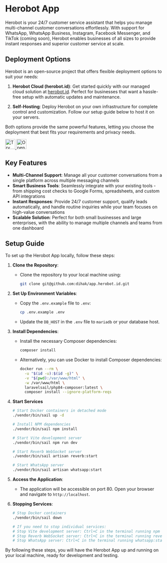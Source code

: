 # Herobot App

Herobot is your 24/7 customer service assistant that helps you manage multi-channel customer conversations effortlessly. With support for WhatsApp, WhatsApp Business, Instagram, Facebook Messenger, and TikTok (coming soon), Herobot enables businesses of all sizes to provide instant responses and superior customer service at scale.

## Deployment Options

Herobot is an open-source project that offers flexible deployment options to suit your needs:

1. **Herobot Cloud (herobot.id)**: Get started quickly with our managed cloud solution at [herobot.id](https://herobot.id). Perfect for businesses that want a hassle-free setup with automatic updates and maintenance.

2. **Self-Hosting**: Deploy Herobot on your own infrastructure for complete control and customization. Follow our setup guide below to host it on your servers.

Both options provide the same powerful features, letting you choose the deployment that best fits your requirements and privacy needs.

<a href="https://studio.firebase.google.com/import?url=https://github.com/dihak/app.herobot.id">
  <picture>
    <source
      media="(prefers-color-scheme: dark)"
      srcset="https://cdn.firebasestudio.dev/btn/try_dark_32.svg">
    <source
      media="(prefers-color-scheme: light)"
      srcset="https://cdn.firebasestudio.dev/btn/try_light_32.svg">
    <img
      height="32"
      alt="Try in Firebase Studio"
      src="https://cdn.firebasestudio.dev/btn/try_blue_32.svg">
  </picture>
</a>
<a href="https://gitpod.io/#https://github.com/dihak/app.herobot.id">
  <img src="https://gitpod.io/button/open-in-gitpod.svg" alt="Open in Gitpod" height="32">
</a>

## Key Features

- **Multi-Channel Support**: Manage all your customer conversations from a single platform across multiple messaging channels
- **Smart Business Tools**: Seamlessly integrate with your existing tools - from shipping cost checks to Google Forms, spreadsheets, and custom API integrations
- **Instant Responses**: Provide 24/7 customer support, qualify leads automatically, and handle routine inquiries while your team focuses on high-value conversations
- **Scalable Solution**: Perfect for both small businesses and large enterprises, with the ability to manage multiple channels and teams from one dashboard

## Setup Guide

To set up the Herobot App locally, follow these steps:

1. **Clone the Repository**:
   - Clone the repository to your local machine using:
     ```sh
     git clone git@github.com:dihak/app.herobot.id.git
     ```

2. **Set Up Environment Variables**:
   - Copy the `.env.example` file to `.env`:
     ```sh
     cp .env.example .env
     ```
   - Update the `DB_HOST` in the `.env` file to `mariadb` or your database host.

3. **Install Dependencies**:
   - Install the necessary Composer dependencies:
     ```sh
     composer install
     ```
   - Alternatively, you can use Docker to install Composer dependencies:
     ```sh
     docker run --rm \
       -u "$(id -u):$(id -g)" \
       -v "$(pwd):/var/www/html" \
       -w /var/www/html \
       laravelsail/php84-composer:latest \
       composer install --ignore-platform-reqs
     ```

4. **Start Services**
   ```sh
   # Start Docker containers in detached mode
   ./vendor/bin/sail up -d

   # Install NPM dependencies
   ./vendor/bin/sail npm install

   # Start Vite development server
   ./vendor/bin/sail npm run dev

   # Start Reverb WebSocket server
   ./vendor/bin/sail artisan reverb:start

   # Start WhatsApp server
   ./vendor/bin/sail artisan whatsapp:start
   ```

5. **Access the Application**:
   - The application will be accessible on port 80. Open your browser and navigate to `http://localhost`.


6. **Stopping Services**:
   ```sh
   # Stop Docker containers
   ./vendor/bin/sail down

   # If you need to stop individual services:
   # Stop Vite development server: Ctrl+C in the terminal running npm run dev
   # Stop Reverb WebSocket server: Ctrl+C in the terminal running reverb:start
   # Stop WhatsApp server: Ctrl+C in the terminal running whatsapp:start
   ```

By following these steps, you will have the Herobot App up and running on your local machine, ready for development and testing.

